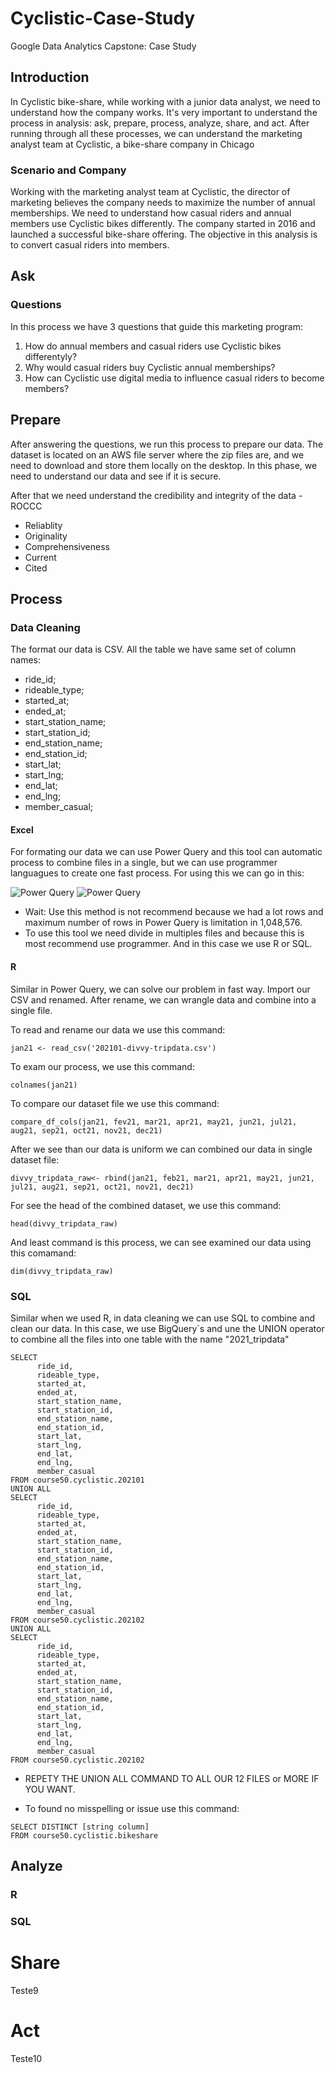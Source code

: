 # Cyclistic-Case-Study
Google Data Analytics Capstone: Case Study

## Introduction
In Cyclistic bike-share, while working with a junior data analyst, we need to understand how the company works. 
It's very important to understand the process in analysis: ask, prepare, process, analyze, share, and act. 
After running through all these processes, we can understand the marketing analyst team at Cyclistic, a bike-share company in Chicago

### Scenario and Company
Working with the marketing analyst team at Cyclistic, the director of marketing believes the company needs to maximize the number of annual memberships. 
We need to understand how casual riders and annual members use Cyclistic bikes differently. The company started in 2016 and launched a successful bike-share offering. 
The objective in this analysis is to convert casual riders into members.

## Ask
### Questions
In this process we have 3 questions that guide this marketing program:
1. How do annual members and casual riders use Cyclistic bikes differentyly?
2. Why would casual riders buy Cyclistic annual memberships?
3. How can Cyclistic use digital media to influence casual riders to become members?


## Prepare
After answering the questions, we run this process to prepare our data.
The dataset is located on an AWS file server where the zip files are, and we need to download and store them locally on the desktop.
In this phase, we need to understand our data and see if it is secure.

After that we need understand the credibility and integrity of the data - ROCCC
* Reliablity
* Originality
* Comprehensiveness
* Current
* Cited

## Process
### Data Cleaning
The format our data is CSV. All the table we have same set of column names:
* ride_id;
* rideable_type;
* started_at;
* ended_at;
* start_station_name;
* start_station_id;
* end_station_name;
* end_station_id;
* start_lat;
* start_lng;
* end_lat;
* end_lng;
* member_casual;

#### Excel
For formating our data we can use Power Query and this tool can automatic process to combine files in a single, but we can use programmer languagues to create one fast process.
For using this we can go in this:

![Power Query](images/01_Power_Query-Get-Data.png)
![Power Query](images/01_Power_Query-Transform.png)

* Wait: Use this method is not recommend because we had a lot rows and maximum number of rows in Power Query is limitation in 1,048,576.
* To use this tool we need divide in multiples files and because this is most recommend use programmer. And in this case we use R or SQL.

#### R
Similar in Power Query, we can solve our problem in fast way. Import our CSV and renamed.
After rename, we can wrangle data and combine into a single file.

To read and rename our data we use this command:

```
jan21 <- read_csv('202101-divvy-tripdata.csv')
```

To exam our process, we use this command:

```
colnames(jan21)
```

To compare our dataset file we use this command:

```
compare_df_cols(jan21, fev21, mar21, apr21, may21, jun21, jul21, aug21, sep21, oct21, nov21, dec21)
```

After we see than our data is uniform we can combined our data in single dataset file:
  
```
divvy_tripdata_raw<- rbind(jan21, feb21, mar21, apr21, may21, jun21, jul21, aug21, sep21, oct21, nov21, dec21)
```

For see the head of the combined dataset, we use this command:

```
head(divvy_tripdata_raw)
```

And least command is this process, we can see examined our data using this comamand:

```
dim(divvy_tripdata_raw)
```


### SQL

Similar when we used R, in data cleaning we can use SQL to combine and clean our data.
In this case, we use BigQuery`s and une the UNION operator to combine all the files into one table with the name "2021_tripdata"
```
SELECT
      ride_id, 
      rideable_type,
      started_at,
      ended_at,
      start_station_name,
      start_station_id,
      end_station_name,
      end_station_id,
      start_lat,
      start_lng,
      end_lat,
      end_lng,
      member_casual
FROM course50.cyclistic.202101
UNION ALL
SELECT
      ride_id, 
      rideable_type,
      started_at,
      ended_at,
      start_station_name,
      start_station_id,
      end_station_name,
      end_station_id,
      start_lat,
      start_lng,
      end_lat,
      end_lng,
      member_casual
FROM course50.cyclistic.202102
UNION ALL
SELECT
      ride_id, 
      rideable_type,
      started_at,
      ended_at,
      start_station_name,
      start_station_id,
      end_station_name,
      end_station_id,
      start_lat,
      start_lng,
      end_lat,
      end_lng,
      member_casual
FROM course50.cyclistic.202102
```
* REPETY THE UNION ALL COMMAND TO ALL OUR 12 FILES or MORE IF YOU WANT.

* To found no misspelling or issue use this command:

```
SELECT DISTINCT [string column]
FROM course50.cyclistic.bikeshare
```




## Analyze
### R


### SQL


# Share
Teste9

# Act
Teste10

